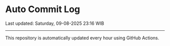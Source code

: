 # Auto Commit Log

Last updated: Saturday, 09-08-2025 23:16 WIB

---

This repository is automatically updated every hour using GitHub Actions.
